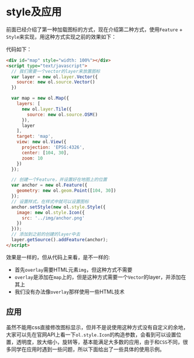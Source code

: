 # style及应用

前面已经介绍了第一种加载图标的方式，现在介绍第二种方式，使用`Feature` + `Style`来实现，用这种方式实现之前的效果如下：

<head>                  
	<link href="../src/ol3.13.1/ol.css" rel="stylesheet" type="text/css" />
	<script type="text/javascript" src="../src/ol3.13.1/ol.js" charset="utf-8"></script>
</head>
<div id="map" style="width: 100%"></div>
<script type="text/javascript">
  var layer = new ol.layer.Vector({
    source: new ol.source.Vector()
  })
  var map = new ol.Map({
    layers: [
      new ol.layer.Tile({
        source: new ol.source.OSM()
      }), 
      layer
    ],
    target: 'map',
    view: new ol.View({
      projection: 'EPSG:4326',
      center: [104, 30],
      zoom: 10
    })
  });

  var anchor = new ol.Feature({
    geometry: new ol.geom.Point([104, 30])
  });
  anchor.setStyle(new ol.style.Style({
    image: new ol.style.Icon({
      src: '../img/anchor.png'
    })
  }));
  layer.getSource().addFeature(anchor);
</script>

代码如下：
```html
<div id="map" style="width: 100%"></div>
<script type="text/javascript">
  // 我们需要一个vector的layer来放置图标
  var layer = new ol.layer.Vector({
    source: new ol.source.Vector()
  })

  var map = new ol.Map({
    layers: [
      new ol.layer.Tile({
        source: new ol.source.OSM()
      }), 
      layer
    ],
    target: 'map',
    view: new ol.View({
      projection: 'EPSG:4326',
      center: [104, 30],
      zoom: 10
    })
  });

  // 创建一个Feature，并设置好在地图上的位置
  var anchor = new ol.Feature({
    geometry: new ol.geom.Point([104, 30])
  });
  // 设置样式，在样式中就可以设置图标
  anchor.setStyle(new ol.style.Style({
    image: new ol.style.Icon({
      src: '../img/anchor.png'
    })
  }));
  // 添加到之前的创建的layer中去
  layer.getSource().addFeature(anchor);
</script>
```
效果是一样的，但从代码上来看，是不一样的:

* 首先`overlay`需要HTML元素`img`，但这种方式不需要
* `overlay`是添加在`map`上的，但是这种方式需要一个`Vector`的layer，并添加在其上
* 我们没有办法像`overlay`那样使用一些HTML技术

## 应用

虽然不能用css直接修改图标显示，但并不是说使用这种方式没有自定义的余地，大家可以先在官网API上看一下`ol.style.Icon`的构造参数，会看到可以设置位置，透明度，放大缩小，旋转等，基本能满足大多数的应用，由于和`CSS`不同，很多同学在应用时遇到一些问题，所以下面给出了一些具体的使用示例。

